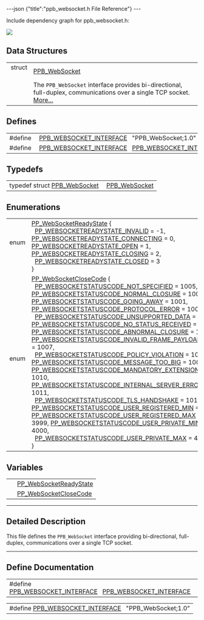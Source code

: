 ---json {"title":"ppb\_websocket.h File Reference"} ---

Include dependency graph for ppb\_websocket.h:

![](/docs/native-client/pepper_dev/c/ppb__websocket_8h__incl.png)

Data Structures
---------------

<table><tbody><tr class="odd"><td style="text-align: right;">struct  </td><td><a href="/docs/native-client/pepper_dev/c/struct_p_p_b___web_socket__1__0/" class="el">PPB_WebSocket</a></td></tr><tr class="even"><td style="text-align: right;"> </td><td>The <code>PPB_WebSocket</code> interface provides bi-directional, full-duplex, communications over a single TCP socket. <a href="/docs/native-client/pepper_dev/c/struct_p_p_b___web_socket__1__0#details">More...</a><br />
</td></tr></tbody></table>

Defines
-------

<table><tbody><tr class="odd"><td style="text-align: right;">#define </td><td><a href="/docs/native-client/pepper_dev/c/ppb__websocket_8h#ad613dc4aff545f9e9885c415f1673107" class="el">PPB_WEBSOCKET_INTERFACE</a>   "PPB_WebSocket;1.0"</td></tr><tr class="even"><td style="text-align: right;">#define </td><td><a href="/docs/native-client/pepper_dev/c/ppb__websocket_8h#a6d56a012c9350b4cc4e55b668d3fbe75" class="el">PPB_WEBSOCKET_INTERFACE</a>   <a href="/docs/native-client/pepper_dev/c/ppb__websocket_8h#ad613dc4aff545f9e9885c415f1673107" class="el">PPB_WEBSOCKET_INTERFACE</a></td></tr></tbody></table>

Typedefs
--------

<table><tbody><tr class="odd"><td style="text-align: right;">typedef struct <a href="/docs/native-client/pepper_dev/c/struct_p_p_b___web_socket__1__0/" class="el">PPB_WebSocket</a> </td><td><a href="/docs/native-client/pepper_dev/c/group___interfaces#gad0e152d14cefb0b480228f3fc7070faf" class="el">PPB_WebSocket</a></td></tr></tbody></table>

Enumerations
------------

<table><tbody><tr class="odd"><td style="text-align: right;">enum  </td><td><a href="/docs/native-client/pepper_dev/c/group___enums#gade61cdf6a7470769b571925694d91a89" class="el">PP_WebSocketReadyState</a> {<br />
  <a href="/docs/native-client/pepper_dev/c/group___enums#ggade61cdf6a7470769b571925694d91a89a6c603b9df214e22d8b8202431866b26b" class="el">PP_WEBSOCKETREADYSTATE_INVALID</a> = -1, <a href="/docs/native-client/pepper_dev/c/group___enums#ggade61cdf6a7470769b571925694d91a89a9ad491ea639e22b598d4e8cab463acd9" class="el">PP_WEBSOCKETREADYSTATE_CONNECTING</a> = 0, <a href="/docs/native-client/pepper_dev/c/group___enums#ggade61cdf6a7470769b571925694d91a89a60f99e31f237d57df167d70e7c1ada7d" class="el">PP_WEBSOCKETREADYSTATE_OPEN</a> = 1, <a href="/docs/native-client/pepper_dev/c/group___enums#ggade61cdf6a7470769b571925694d91a89a45ce2585ba8b200c6c02112098df6447" class="el">PP_WEBSOCKETREADYSTATE_CLOSING</a> = 2,<br />
  <a href="/docs/native-client/pepper_dev/c/group___enums#ggade61cdf6a7470769b571925694d91a89a43865a04fac402be4f589d2c7f9f02f4" class="el">PP_WEBSOCKETREADYSTATE_CLOSED</a> = 3<br />
}</td></tr><tr class="even"><td style="text-align: right;">enum  </td><td><a href="/docs/native-client/pepper_dev/c/group___enums#ga8458f33f09ecc56fcf486c60b844678d" class="el">PP_WebSocketCloseCode</a> {<br />
  <a href="/docs/native-client/pepper_dev/c/group___enums#gga8458f33f09ecc56fcf486c60b844678dace8b6cbd5ab6bdecc5762b8753702d47" class="el">PP_WEBSOCKETSTATUSCODE_NOT_SPECIFIED</a> = 1005, <a href="/docs/native-client/pepper_dev/c/group___enums#gga8458f33f09ecc56fcf486c60b844678daff82b3d825f09240d64479d5ae0a2e00" class="el">PP_WEBSOCKETSTATUSCODE_NORMAL_CLOSURE</a> = 1000, <a href="/docs/native-client/pepper_dev/c/group___enums#gga8458f33f09ecc56fcf486c60b844678da9d8d5c41a6592a609324249950468fb4" class="el">PP_WEBSOCKETSTATUSCODE_GOING_AWAY</a> = 1001, <a href="/docs/native-client/pepper_dev/c/group___enums#gga8458f33f09ecc56fcf486c60b844678daf20b614979599d2a2ed79543618d6ef4" class="el">PP_WEBSOCKETSTATUSCODE_PROTOCOL_ERROR</a> = 1002,<br />
  <a href="/docs/native-client/pepper_dev/c/group___enums#gga8458f33f09ecc56fcf486c60b844678da4c63e46fd3e2a3b03fdcc577431f85ba" class="el">PP_WEBSOCKETSTATUSCODE_UNSUPPORTED_DATA</a> = 1003, <a href="/docs/native-client/pepper_dev/c/group___enums#gga8458f33f09ecc56fcf486c60b844678da75580d49b265525d2f8591be2aa02fe6" class="el">PP_WEBSOCKETSTATUSCODE_NO_STATUS_RECEIVED</a> = 1005, <a href="/docs/native-client/pepper_dev/c/group___enums#gga8458f33f09ecc56fcf486c60b844678dad80b864c592819db0cb640d2b6e74a3f" class="el">PP_WEBSOCKETSTATUSCODE_ABNORMAL_CLOSURE</a> = 1006, <a href="/docs/native-client/pepper_dev/c/group___enums#gga8458f33f09ecc56fcf486c60b844678daea768048eaff4826bf06550d8da0dd42" class="el">PP_WEBSOCKETSTATUSCODE_INVALID_FRAME_PAYLOAD_DATA</a> = 1007,<br />
  <a href="/docs/native-client/pepper_dev/c/group___enums#gga8458f33f09ecc56fcf486c60b844678da4d4405b66c4b436c9bb31dfa4fa71523" class="el">PP_WEBSOCKETSTATUSCODE_POLICY_VIOLATION</a> = 1008, <a href="/docs/native-client/pepper_dev/c/group___enums#gga8458f33f09ecc56fcf486c60b844678da7c8d17601c982c62a933a3f721c049ef" class="el">PP_WEBSOCKETSTATUSCODE_MESSAGE_TOO_BIG</a> = 1009, <a href="/docs/native-client/pepper_dev/c/group___enums#gga8458f33f09ecc56fcf486c60b844678da5fae5457554a0cad877ccfa1d5636b8d" class="el">PP_WEBSOCKETSTATUSCODE_MANDATORY_EXTENSION</a> = 1010, <a href="/docs/native-client/pepper_dev/c/group___enums#gga8458f33f09ecc56fcf486c60b844678da7318b30a65ea442445e754453a73be81" class="el">PP_WEBSOCKETSTATUSCODE_INTERNAL_SERVER_ERROR</a> = 1011,<br />
  <a href="/docs/native-client/pepper_dev/c/group___enums#gga8458f33f09ecc56fcf486c60b844678da8aef76170a2836b651922555aa26348d" class="el">PP_WEBSOCKETSTATUSCODE_TLS_HANDSHAKE</a> = 1015, <a href="/docs/native-client/pepper_dev/c/group___enums#gga8458f33f09ecc56fcf486c60b844678da3a87714e399ce00177f60f85c9a993ba" class="el">PP_WEBSOCKETSTATUSCODE_USER_REGISTERED_MIN</a> = 3000, <a href="/docs/native-client/pepper_dev/c/group___enums#gga8458f33f09ecc56fcf486c60b844678da08c67e1fcd33b07c350be618d7d72403" class="el">PP_WEBSOCKETSTATUSCODE_USER_REGISTERED_MAX</a> = 3999, <a href="/docs/native-client/pepper_dev/c/group___enums#gga8458f33f09ecc56fcf486c60b844678da491bd1d7c9ada2c129062beb9eaeded1" class="el">PP_WEBSOCKETSTATUSCODE_USER_PRIVATE_MIN</a> = 4000,<br />
  <a href="/docs/native-client/pepper_dev/c/group___enums#gga8458f33f09ecc56fcf486c60b844678da242327b17ab568d625627236de721e5b" class="el">PP_WEBSOCKETSTATUSCODE_USER_PRIVATE_MAX</a> = 4999<br />
}</td></tr></tbody></table>

Variables
---------

<table><tbody><tr class="odd"><td style="text-align: right;"> </td><td><a href="/docs/native-client/pepper_dev/c/group___enums#gade61cdf6a7470769b571925694d91a89" class="el">PP_WebSocketReadyState</a></td></tr><tr class="even"><td style="text-align: right;"> </td><td><a href="/docs/native-client/pepper_dev/c/group___enums#ga8458f33f09ecc56fcf486c60b844678d" class="el">PP_WebSocketCloseCode</a></td></tr></tbody></table>

------------------------------------------------------------------------

<span id="details" class="anchor" style="margin: 0;"></span>

Detailed Description
--------------------

This file defines the `PPB_WebSocket` interface providing bi-directional, full-duplex, communications over a single TCP socket.

------------------------------------------------------------------------

Define Documentation
--------------------

<span id="a6d56a012c9350b4cc4e55b668d3fbe75" class="anchor" style="margin: 0;"></span>

<table><tbody><tr class="odd"><td>#define <a href="/docs/native-client/pepper_dev/c/ppb__websocket_8h#a6d56a012c9350b4cc4e55b668d3fbe75" class="el">PPB_WEBSOCKET_INTERFACE</a>   <a href="/docs/native-client/pepper_dev/c/ppb__websocket_8h#ad613dc4aff545f9e9885c415f1673107" class="el">PPB_WEBSOCKET_INTERFACE</a></td></tr></tbody></table>

<span id="ad613dc4aff545f9e9885c415f1673107" class="anchor" style="margin: 0;"></span>

<table><tbody><tr class="odd"><td>#define <a href="/docs/native-client/pepper_dev/c/ppb__websocket_8h#ad613dc4aff545f9e9885c415f1673107" class="el">PPB_WEBSOCKET_INTERFACE</a>   "PPB_WebSocket;1.0"</td></tr></tbody></table>
